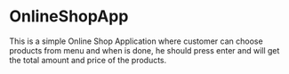 # OnlineShopApp
This is a simple Online Shop Application where customer can choose products from menu and when is done, he should press enter and will get the total amount and price of the products.

